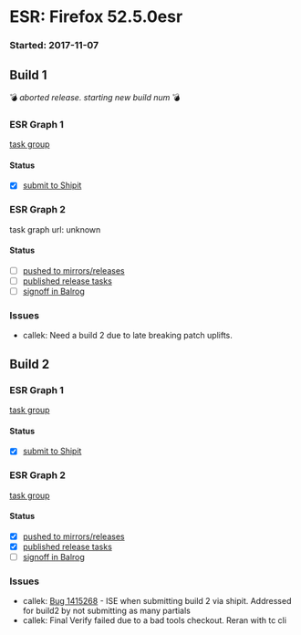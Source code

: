# ESR: Firefox 52.5.0esr

### Started: 2017-11-07

## Build 1
:bomb: _aborted release. starting new build num_ :bomb:

### ESR Graph 1
[task group](https://tools.taskcluster.net/push-inspector/#/GqVVU9g_Tj2Q92UD0mbp_g)

#### Status
- [x] [submit to Shipit](https://wiki.mozilla.org/Release:Release_Automation_on_Mercurial:Starting_a_Release#Submit_to_Ship_It)

### ESR Graph 2
task graph url: unknown

#### Status
- [ ] [pushed to mirrors/releases](../how-tos/relpro.md#2-push-to-releases-dir-mirrors)
- [ ] [published release tasks](../how-tos/relpro.md#4-publish-release)
- [ ] [signoff in Balrog](../how-tos/relpro.md#3-signoffs)

### Issues
- callek: Need a build 2 due to late breaking patch uplifts.
## Build 2

### ESR Graph 1
[task group](https://tools.taskcluster.net/push-inspector/#/AziNSjvYQw24URbOOKhkvA)

#### Status
- [x] [submit to Shipit](https://wiki.mozilla.org/Release:Release_Automation_on_Mercurial:Starting_a_Release#Submit_to_Ship_It)

### ESR Graph 2
[task group](https://tools.taskcluster.net/push-inspector/#/eXlDTG0SQJWndwcdW-KIMQ)

#### Status
- [x] [pushed to mirrors/releases](../how-tos/relpro.md#2-push-to-releases-dir-mirrors)
- [x] [published release tasks](../how-tos/relpro.md#4-publish-release)
- [ ] [signoff in Balrog](../how-tos/relpro.md#3-signoffs)

### Issues
- callek: [Bug 1415268](https://bugzil.la/1415268) - ISE when submitting build 2 via shipit. Addressed for build2 by not submitting as many partials
- callek: Final Verify failed due to a bad tools checkout. Reran with tc cli
